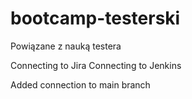 # bootcamp-testerski
Powiązane z nauką testera

Connecting to Jira
Connecting to Jenkins

Added connection to main branch
